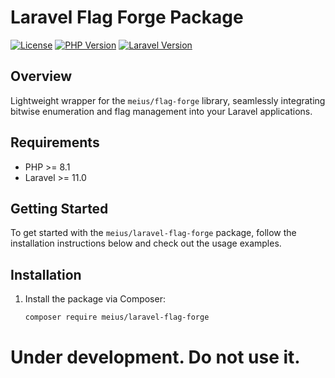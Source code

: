 # Laravel Flag Forge Package

[![License](https://img.shields.io/github/license/brann-meius/flag-forge)](LICENSE)
[![PHP Version](https://img.shields.io/badge/php-%3E%3D%208.1-blue)](https://www.php.net/)
[![Laravel Version](https://img.shields.io/badge/laravel-%3E%3D%2011.0-red)](https://laravel.com/)

## Overview

Lightweight wrapper for the `meius/flag-forge` library, seamlessly integrating bitwise enumeration and flag management into your Laravel applications.

## Requirements

- PHP \>= 8.1
- Laravel \>= 11.0

## Getting Started

To get started with the `meius/laravel-flag-forge` package, follow the installation instructions below and check out the usage
examples.

## Installation

1. Install the package via Composer:
    ```bash
    composer require meius/laravel-flag-forge
    ```

# Under development. Do not use it.